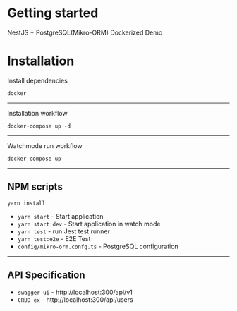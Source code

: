 # Getting started
NestJS + PostgreSQL(Mikro-ORM) Dockerized Demo
# Installation
Install dependencies
    
    docker

----------

Installation workflow
    
    docker-compose up -d

----------

Watchmode run workflow
    
    docker-compose up

----------

## NPM scripts

    yarn install
- `yarn start` - Start application
- `yarn start:dev` - Start application in watch mode
- `yarn test` - run Jest test runner 
- `yarn test:e2e` - E2E Test
- `config/mikro-orm.confg.ts` - PostgreSQL configuration

----------

## API Specification
- `swagger-ui` - http://localhost:300/api/v1
- `CRUD ex` - http://localhost:300/api/users